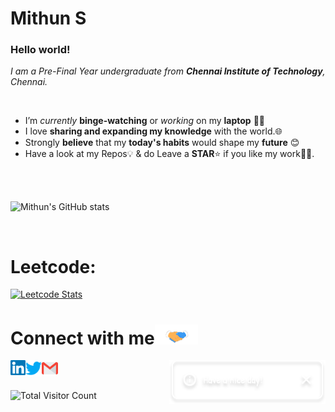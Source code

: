 # Mithun S&nbsp;


###  Hello world!&nbsp;


<p>
  <em>
    I am a Pre-Final Year undergraduate from <b>Chennai Institute of Technology</b>, Chennai</a>. <br>
   
  </em>  
</p>

<br>

-  I’m *currently* **binge-watching** or *working* on my **laptop** 👨‍💻
-  I love **sharing and expanding my knowledge** with the world.🌐
-  Strongly **believe** that my **today's habits** would shape my **future** 😊
-  Have a look at my Repos💡 & do Leave a **STAR**⭐️ if you like my work👨‍💻.
<br>


<br>


![Mithun's GitHub stats](https://github-readme-stats.vercel.app/api?username=Mithun055&show_icons=true&theme=radical)

<br>

# Leetcode:
[![Leetcode Stats](https://leetcard.jacoblin.cool/Mithun005?ext=contest)](https://leetcode.com/Mithun005)


# Connect with me<img src="https://github.com/SatYu26/SatYu26/blob/master/Assets/Handshake.gif" height="32px">

  <a href="https://www.linkedin.com/in/mithuns05/">
    <img align="left" alt="Mithun S | Linkedin" width="24px" src="https://github.com/SatYu26/SatYu26/blob/master/Assets/Linkedin.svg" />
  </a> &nbsp;&nbsp;
  <a href="https://x.com/Mithun_055">
    <img align="left" alt="Mithun S | Twitter" width="26px" src="https://github.com/SatYu26/SatYu26/blob/master/Assets/Twitter.svg" />
  </a> &nbsp;&nbsp;
  <a href="mailto:mithunsri56@gmail.com">
    <img align="left" alt="Mithun S | Gmail" width="26px" src="https://github.com/SatYu26/SatYu26/blob/master/Assets/Gmail.svg" />
  </a>


<picture>
  <source srcset="assets/toast-white.svg" media="(prefers-color-scheme: dark)">
  <source srcset="assets/toast-black.svg" media="(prefers-color-scheme: light)">
  <img src="assets/toast-white.svg" width="250" align="right" alt="Have a nice day!">
</picture>
<br><br>

![Total Visitor Count](https://visitor-badge.laobi.icu/badge?page_id=Mithun055)


